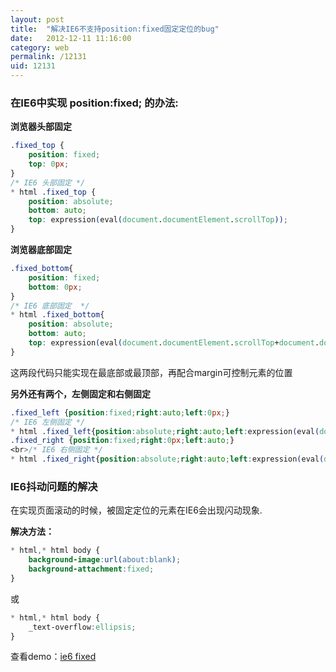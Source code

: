 ```yaml
---
layout: post
title:  "解决IE6不支持position:fixed固定定位的bug"
date:   2012-12-11 11:16:00
category: web
permalink: /12131
uid: 12131
---
```


### 在IE6中实现 position:fixed; 的办法: ###

**浏览器头部固定**

```css
.fixed_top {
	position: fixed;
	top: 0px;
}
/* IE6 头部固定 */
* html .fixed_top {
	position: absolute;
	bottom: auto;
	top: expression(eval(document.documentElement.scrollTop));
}
```

<!-- read more -->

**浏览器底部固定**

```css
.fixed_bottom{
	position: fixed;
	bottom: 0px;
}
/* IE6 底部固定  */
* html .fixed_bottom{
	position: absolute;
	bottom: auto;
	top: expression(eval(document.documentElement.scrollTop+document.documentElement.clientHeight-this.offsetHeight-(parseInt(this.currentStyle.marginTop,10)||0)-(parseInt(this.currentStyle.marginBottom,10)||0)));
}
```

这两段代码只能实现在最底部或最顶部，再配合margin可控制元素的位置

**另外还有两个，左侧固定和右侧固定**

```css
.fixed_left {position:fixed;right:auto;left:0px;}
/* IE6 左侧固定 */
* html .fixed_left{position:absolute;right:auto;left:expression(eval(document.documentElement.scrollLeft));}
.fixed_right {position:fixed;right:0px;left:auto;}
<br>/* IE6 右侧固定 */ 
* html .fixed_right{position:absolute;right:auto;left:expression(eval(document.documentElement.scrollLeft+document.documentElement.clientWidth-this.offsetWidth)-(parseInt(this.currentStyle.marginLeft,10)||0)-(parseInt(this.currentStyle.marginRight,10)||0));}
```

### IE6抖动问题的解决 ###

在实现页面滚动的时候，被固定定位的元素在IE6会出现闪动现象.

**解决方法：**

```css
* html,* html body {
	background-image:url(about:blank);
	background-attachment:fixed;
}
```

或

```css
* html,* html body { 
	_text-overflow:ellipsis; 
}
```

查看demo：<a href="/demo/ie6_fixed_demo.html" target="_blank">ie6 fixed</a>